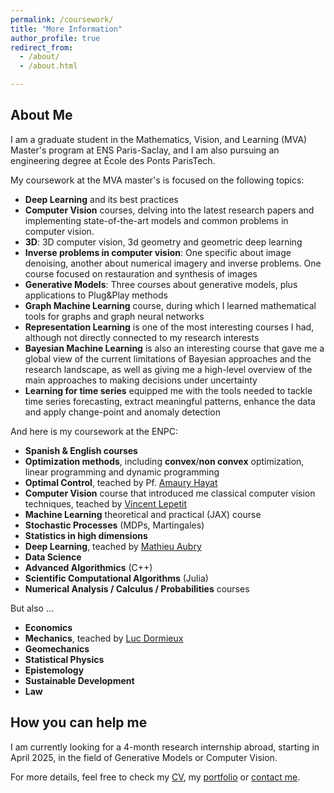 ```yaml
---
permalink: /coursework/
title: "More Information"
author_profile: true
redirect_from: 
  - /about/
  - /about.html

---
```



## About Me

I am a graduate student in the Mathematics, Vision, and Learning (MVA) Master's program at ENS Paris-Saclay, and I am also pursuing an engineering degree at École des Ponts ParisTech.

My coursework at the MVA master's is focused on the following topics:
* __Deep Learning__ and its best practices
* __Computer Vision__ courses, delving into the latest research papers and implementing state-of-the-art models and common problems in computer vision.
* __3D__: 3D computer vision, 3d geometry and geometric deep learning
* __Inverse problems in computer vision__: One specific about image denoising, another about numerical imagery and inverse problems. One course focused on restauration and synthesis of images
* __Generative Models__: Three courses about generative models, plus applications to Plug&Play methods
* __Graph Machine Learning__ course, during which I learned mathematical tools for graphs and graph neural networks
* __Representation Learning__ is one of the most interesting courses I had, although not directly connected to my research interests
* __Bayesian Machine Learning__ is also an interesting course that gave me a global view of the current limitations of Bayesian approaches and the research landscape, as well as giving me a high-level overview of the main approaches to making decisions under uncertainty
* __Learning for time series__ equipped me with the tools needed to tackle time series forecasting, extract meaningful patterns, enhance the data and apply change-point and anomaly detection


And here is my coursework at the ENPC:
* __Spanish & English courses__
* __Optimization methods__, including __convex__/__non convex__ optimization, linear programming and dynamic programming
* __Optimal Control__, teached by Pf. [Amaury Hayat](https://cermics.enpc.fr/~hayata/)
* __Computer Vision__ course that introduced me classical computer vision techniques, teached by [Vincent Lepetit](https://vincentlepetit.github.io)
* __Machine Learning__ theoretical and practical (JAX) course
* __Stochastic Processes__ (MDPs, Martingales)
* __Statistics in high dimensions__
* __Deep Learning__, teached by [Mathieu Aubry](https://mathieuaubry.github.io)
* __Data Science__
* __Advanced Algorithmics__ (C++)
* __Scientific Computational Algorithms__ (Julia)
* __Numerical Analysis / Calculus / Probabilities__ courses

But also ...
* __Economics__
* __Mechanics__, teached by [Luc Dormieux](https://ecoledesponts.fr/luc-dormieux)
* __Geomechanics__
* __Statistical Physics__
* __Epistemology__
* __Sustainable Development__
* __Law__

## How you can help me

I am currently looking for a 4-month research internship abroad, starting in April 2025, in the field of Generative Models or Computer Vision.

For more details, feel free to check my [CV](/cv), my [portfolio](/portfolio) or [contact me](mailto:mathis.wauquiez@gmail.com).

